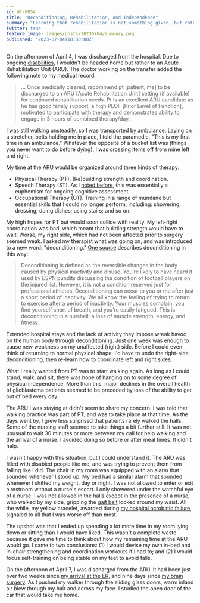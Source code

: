 ```yaml
---
id: df-0054
title: "Deconditioning, Rehabilitation, and Independence"
summary: "Learning that rehabilitation is not something given, but rather something taken back."
twitter: true
feature_image: images/posts/20230704/summary.png
published: "2023-07-04T18:30:00Z"
---
```


On the afternoon of April 4, I was discharged from the hospital. Due to ongoing [disabilities](/articles/2023/06/15/physical-and-cognitive-impairments/), I wouldn't be headed home but rather to an Acute Rehabilitation Unit (ARU). The doctor working on the transfer added the following note to my medical record:

> ... Once medically cleared, recommend pt [patient, me] to be discharged to an ARU [Acute Rehabilitation Unit] setting (if available) for continued rehabilitation needs. Pt is an excellent ARU candidate as he has good family support, a high PLOF [Prior Level of Function], motivated to participate with therapy and demonstrates ability to engage in 3 hours of combined therapy/day.

I was still walking unsteadily, so I was transported by ambulance. Laying on a stretcher, belts holding me in place, I told the paramedic, "This is my first time in an ambulance." Whatever the opposite of a bucket list was (things you never want to do before dying), I was crossing items off from mine left and right.

My time at the ARU would be organized around three kinds of therapy:

- Physical Therapy (PT). (Re)building strength and coordination.
- Speech Therapy (ST). As I [noted before](/articles/2023/06/15/physical-and-cognitive-impairments/), this was essentially a euphemism for ongoing cognitive assessment.
- Occupational Therapy (OT). Training in a range of mundane but essential skills that I could no longer perform, including: showering; dressing; doing dishes; using stairs; and so on.

My high hopes for PT but would soon collide with reality. My left-right coordination was bad, which meant that building strength would have to wait. Worse, my right side, which had not been affected prior to surgery seemed weak. I asked my therapist what was going on, and was introduced to a new word: "deconditioning." [One source](https://www.allied-services.org/news/2021/december/use-it-or-lose-it-why-deconditioning-matters/) describes deconditioning in this way:

> Deconditioning is defined as the reversible changes in the body caused by physical inactivity and disuse. You’re likely to have heard it used by ESPN pundits discussing the condition of football players on the injured list. However, it is not a condition reserved just for professional athletes. Deconditioning can occur to you or me after just a short period of inactivity. We all know the feeling of trying to return to exercise after a period of inactivity. Your muscles complain, you find yourself short of breath, and you’re easily fatigued. This is deconditioning in a nutshell: a loss of muscle strength, energy, and fitness.

Extended hospital stays and the lack of activity they impose wreak havoc on the human body through deconditioning. Just one week was enough to cause new weakness on my unaffected (right) side. Before I could even think of returning to normal physical shape, I'd have to undo the right-side deconditioning, then re-learn how to coordinate left and right sides.

What I really wanted from PT was to start walking again. As long as I could stand, walk, and sit, there was hope of hanging on to some degree of physical independence. More than this, major declines in the overall health of glioblastoma patients seemed to be preceded by loss of the ability to get out of bed every day.

The ARU I was staying at didn't seem to share my concern. I was told that walking practice was part of PT, and was to take place at that time. As the days went by, I grew less surprised that patients rarely walked the halls. Some of the nursing staff seemed to take things a bit further still. It was not unusual to wait 30 minutes or more between my call for help walking and the arrival of a nurse. I avoided doing so before or after meal times. It didn't help.

I wasn't happy with this situation, but I could understand it. The ARU was filled with disabled people like me, and was trying to prevent them from falling like I did. The chair in my room was equipped with an alarm that sounded whenever I stood up. My bed had a similar alarm that sounded whenever I shifted my weight, day or night. I was not allowed to enter or exit a restroom without a nurse's escort. I only showered under the watchful eye of a nurse. I was not allowed in the halls except in the presence of a nurse, who walked by my side, gripping the [gait belt](https://www.med.umich.edu/1libr/FallsPreventionCommittee/UsingAGaitBelt.pdf) locked around my waist. All the while, my yellow bracelet, awarded during [my hospital acrobatic failure](/articles/2023/06/30/fall-guy/), signaled to all that I was worse off than most.

The upshot was that I ended up spending a lot more time in my room lying down or sitting than I would have liked. This wasn't a complete waste because it gave me time to think about how my remaining time at the ARU would go. I came to two conclusions: (1) I would devise my own in-bed and in-chair strengthening and coordination workouts if I had to; and (2) I would focus self-training on being stable on my feet to avoid falls.

On the afternoon of April 7, I was discharged from the ARU. It had been just over two weeks since [my arrival at the ER](/articles/2023/05/20/er/), and nine days since [my brain surgery](/articles/2023/06/02/reflections-on-my-brain-surgery/). As I pushed my walker through the sliding glass doors, warm inland air blew through my hair and across my face. I studied the open door of the car that would take me home.
